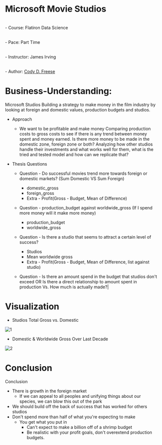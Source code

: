 # Microsoft Movie Studios

  

<br>- Course: Flatiron Data Science </br> 

<br>- Pace: Part Time </br> 

<br>- Instructor: James Irving </br> 

<br>- Author: [Cody D. Freese](mailto:c_freese@ymail.com) </br> 



# Business-Understanding: 

Microsoft Studios
Building a strategy to make money in the film industry by looking at foreign and domestic values, production budgets and studios.

- Approach
  - We want to be profitable and make money
Comparing production costs to gross costs to see if there is any trend between money spent and money earned. Is there more money to be made in the domestic zone, foreign zone or both? Analyzing how other studios handle their investments and what works well for them, what is the tried and tested model and how can we replicate that?

- Thesis Questions
  - Question - Do successful movies trend more towards foreign or domestic markets? (Sum Domestic VS Sum Foreign)
    -  domestic_gross
    -  foreign_gross
    -  Extra - Profit(Gross - Budget, Mean of Difference)

  - Question - production_budget against worldwide_gross (If I spend more money will it make more money)
    - production_budget
    - worldwide_gross

  - Question - Is there a studio that seems to attract a certain level of success?
    - Studios
    - Mean worldwide gross
    - Extra - Profit(Gross - Budget, Mean of Difference, list against studio)
  - Question - Is there an amount spend in the budget that studios don't exceed OR Is there a direct relationship to amount spent in production Vs. How much is actually made?|

# Visualization 

- Studios Total Gross vs. Domestic

![1](https://user-images.githubusercontent.com/63601020/134047487-6a175561-6226-4289-ad9f-39b4a3f255fb.jpg)

- Domestic & Worldwide Gross Over Last Decade

![2](https://user-images.githubusercontent.com/63601020/134047505-63b6b056-41a6-4445-b94b-2bfeff60c44b.jpg)


# Conclusion

Conclusion
- There is growth in the foreign market
  - If we can appeal to all peoples and unifying things about our species, we can blow this out of the park
- We should build off the back of success that has worked for others studios
- Don't spend more than half of what you're expecting to make
    - You get what you put in
        - Can't expect to make a billion off of a shrimp budget
        - Be realistic with your profit goals, don't overextend production budgets.


